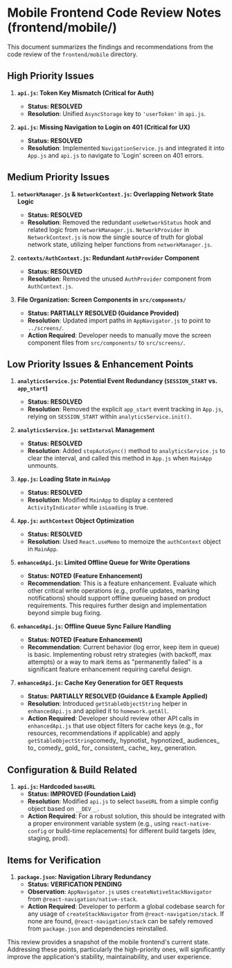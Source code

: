 # Mobile Frontend Code Review Notes (frontend/mobile/)

This document summarizes the findings and recommendations from the code review of the `frontend/mobile` directory.

## High Priority Issues

1.  **`api.js`: Token Key Mismatch (Critical for Auth)**
    *   **Status: RESOLVED**
    *   **Resolution**: Unified `AsyncStorage` key to `'userToken'` in `api.js`.

2.  **`api.js`: Missing Navigation to Login on 401 (Critical for UX)**
    *   **Status: RESOLVED**
    *   **Resolution**: Implemented `NavigationService.js` and integrated it into `App.js` and `api.js` to navigate to 'Login' screen on 401 errors.

## Medium Priority Issues

1.  **`networkManager.js` & `NetworkContext.js`: Overlapping Network State Logic**
    *   **Status: RESOLVED**
    *   **Resolution**: Removed the redundant `useNetworkStatus` hook and related logic from `networkManager.js`. `NetworkProvider` in `NetworkContext.js` is now the single source of truth for global network state, utilizing helper functions from `networkManager.js`.

2.  **`contexts/AuthContext.js`: Redundant `AuthProvider` Component**
    *   **Status: RESOLVED**
    *   **Resolution**: Removed the unused `AuthProvider` component from `AuthContext.js`.

3.  **File Organization: Screen Components in `src/components/`**
    *   **Status: PARTIALLY RESOLVED (Guidance Provided)**
    *   **Resolution**: Updated import paths in `AppNavigator.js` to point to `../screens/`. 
    *   **Action Required**: Developer needs to manually move the screen component files from `src/components/` to `src/screens/`.

## Low Priority Issues & Enhancement Points

1.  **`analyticsService.js`: Potential Event Redundancy (`SESSION_START` vs. `app_start`)**
    *   **Status: RESOLVED**
    *   **Resolution**: Removed the explicit `app_start` event tracking in `App.js`, relying on `SESSION_START` within `analyticsService.init()`.

2.  **`analyticsService.js`: `setInterval` Management**
    *   **Status: RESOLVED**
    *   **Resolution**: Added `stopAutoSync()` method to `analyticsService.js` to clear the interval, and called this method in `App.js` when `MainApp` unmounts.

3.  **`App.js`: Loading State in `MainApp`**
    *   **Status: RESOLVED**
    *   **Resolution**: Modified `MainApp` to display a centered `ActivityIndicator` while `isLoading` is true.

4.  **`App.js`: `authContext` Object Optimization**
    *   **Status: RESOLVED**
    *   **Resolution**: Used `React.useMemo` to memoize the `authContext` object in `MainApp`.

5.  **`enhancedApi.js`: Limited Offline Queue for Write Operations**
    *   **Status: NOTED (Feature Enhancement)**
    *   **Recommendation**: This is a feature enhancement. Evaluate which other critical write operations (e.g., profile updates, marking notifications) should support offline queueing based on product requirements. This requires further design and implementation beyond simple bug fixing.

6.  **`enhancedApi.js`: Offline Queue Sync Failure Handling**
    *   **Status: NOTED (Feature Enhancement)**
    *   **Recommendation**: Current behavior (log error, keep item in queue) is basic. Implementing robust retry strategies (with backoff, max attempts) or a way to mark items as "permanently failed" is a significant feature enhancement requiring careful design.

7.  **`enhancedApi.js`: Cache Key Generation for GET Requests**
    *   **Status: PARTIALLY RESOLVED (Guidance & Example Applied)**
    *   **Resolution**: Introduced `getStableObjectString` helper in `enhancedApi.js` and applied it to `homework.getAll`. 
    *   **Action Required**: Developer should review other API calls in `enhancedApi.js` that use object filters for cache keys (e.g., for resources, recommendations if applicable) and apply `getStableObjectString`comedy_ hypnotist_ hypnotized_ audiences_ to_ comedy_ gold_ for_ consistent_ cache_ key_ generation.

## Configuration & Build Related

1.  **`api.js`: Hardcoded `baseURL`**
    *   **Status: IMPROVED (Foundation Laid)**
    *   **Resolution**: Modified `api.js` to select `baseURL` from a simple config object based on `__DEV__`. 
    *   **Action Required**: For a robust solution, this should be integrated with a proper environment variable system (e.g., using `react-native-config` or build-time replacements) for different build targets (dev, staging, prod).

## Items for Verification

1.  **`package.json`: Navigation Library Redundancy**
    *   **Status: VERIFICATION PENDING**
    *   **Observation**: `AppNavigator.js` uses `createNativeStackNavigator` from `@react-navigation/native-stack`.
    *   **Action Required**: Developer to perform a global codebase search for any usage of `createStackNavigator` from `@react-navigation/stack`. If none are found, `@react-navigation/stack` can be safely removed from `package.json` and dependencies reinstalled.

This review provides a snapshot of the mobile frontend's current state. Addressing these points, particularly the high-priority ones, will significantly improve the application's stability, maintainability, and user experience. 